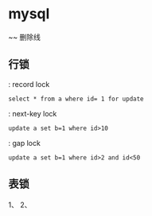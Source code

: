 # mysql

~~ 删除线

## 行锁
  : record lock
  ```
  select * from a where id= 1 for update
  ```
  : next-key lock
```
update a set b=1 where id>10
```
  
  : gap lock
```
update a set b=1 where id>2 and id<50
```

## 表锁
1、 
2、  


